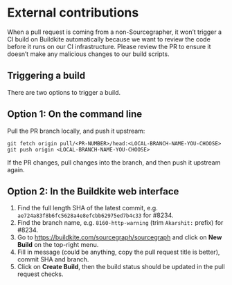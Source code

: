 # External contributions

When a pull request is coming from a non-Sourcegrapher, it won’t trigger a CI
build on Buildkite automatically because we want to review the code before it
runs on our CI infrastructure. Please review the PR to ensure it doesn’t make
any malicious changes to our build scripts.

## Triggering a build

There are two options to trigger a build.

## Option 1: On the command line

Pull the PR branch locally, and push it upstream:

```
git fetch origin pull/<PR-NUMBER>/head:<LOCAL-BRANCH-NAME-YOU-CHOOSE>
git push origin <LOCAL-BRANCH-NAME-YOU-CHOOSE>
```

If the PR changes, pull changes into the branch, and then push it upstream
again.

## Option 2: In the Buildkite web interface

1. Find the full length SHA of the latest commit, e.g. `ae724a83f8b6fc5628a4e8efcbb62975ed7b4c33` for #8234.
1. Find the branch name, e.g. `8160-http-warning` (trim `Akarshit:` prefix) for #8234.
1. Go to https://buildkite.com/sourcegraph/sourcegraph and click on **New Build** on the top-right menu.
1. Fill in message (could be anything, copy the pull request title is better), commit SHA and branch.
1. Click on **Create Build**, then the build status should be updated in the pull request checks.
